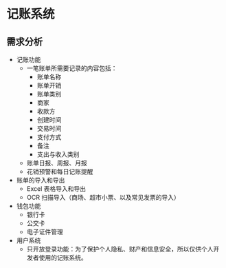 # 记账系统
## 需求分析

- 记账功能
  - 一笔账单所需要记录的内容包括：
    - 账单名称
    - 账单开销
    - 账单类别
    - 商家
    - 收款方
    - 创建时间
    - 交易时间
    - 支付方式
    - 备注
    - 支出与收入类别
  - 账单日报、周报、月报
  - 花销预警和每日记账提醒
- 账单的导入和导出
  - Excel 表格导入和导出
  - OCR 扫描导入（商场、超市小票、以及常见发票的导入）
- 钱包功能
  - 银行卡
  - 公交卡
  - 电子证件管理
- 用户系统
  - 只开放登录功能：为了保护个人隐私、财产和信息安全，所以仅供个人开发者使用的记账系统。

